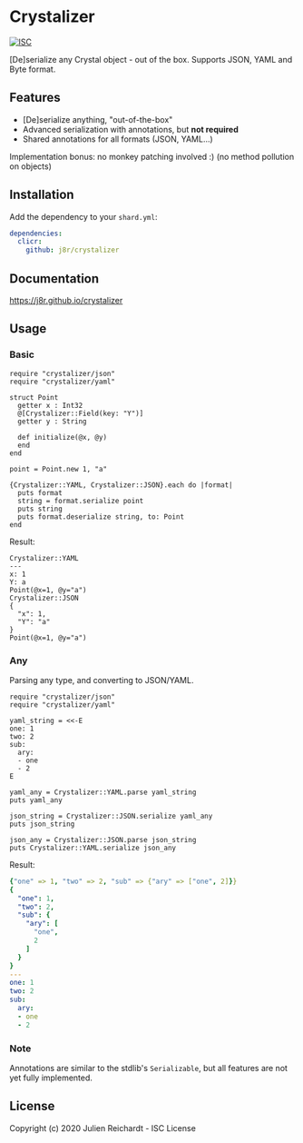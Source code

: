 # Crystalizer

[![ISC](https://img.shields.io/badge/License-ISC-blue.svg?style=flat-square)](https://en.wikipedia.org/wiki/ISC_license)

[De]serialize any Crystal object - out of the box. Supports JSON, YAML and Byte format.

## Features

- [De]serialize anything, "out-of-the-box"
- Advanced serialization with annotations, but **not required**
- Shared annotations for all formats (JSON, YAML...)

Implementation bonus: no monkey patching involved :) (no method pollution on objects)

## Installation

Add the dependency to your `shard.yml`:

```yaml
dependencies:
  clicr:
    github: j8r/crystalizer
```

## Documentation

https://j8r.github.io/crystalizer

## Usage

### Basic

```crystal
require "crystalizer/json"
require "crystalizer/yaml"

struct Point
  getter x : Int32
  @[Crystalizer::Field(key: "Y")]
  getter y : String

  def initialize(@x, @y)
  end
end

point = Point.new 1, "a"

{Crystalizer::YAML, Crystalizer::JSON}.each do |format|
  puts format
  string = format.serialize point
  puts string
  puts format.deserialize string, to: Point
end
```

Result:
```
Crystalizer::YAML
---
x: 1
Y: a
Point(@x=1, @y="a")
Crystalizer::JSON
{
  "x": 1,
  "Y": "a"
}
Point(@x=1, @y="a")
```

### Any

Parsing any type, and converting to JSON/YAML.

```cr
require "crystalizer/json"
require "crystalizer/yaml"

yaml_string = <<-E
one: 1
two: 2
sub:
  ary:
  - one
  - 2
E

yaml_any = Crystalizer::YAML.parse yaml_string
puts yaml_any

json_string = Crystalizer::JSON.serialize yaml_any
puts json_string

json_any = Crystalizer::JSON.parse json_string
puts Crystalizer::YAML.serialize json_any
```

Result:
```yaml
{"one" => 1, "two" => 2, "sub" => {"ary" => ["one", 2]}}
{
  "one": 1,
  "two": 2,
  "sub": {
    "ary": [
      "one",
      2
    ]
  }
}
---
one: 1
two: 2
sub:
  ary:
  - one
  - 2
```

### Note

Annotations are similar to the stdlib's `Serializable`, but all features are not yet fully implemented.

## License

Copyright (c) 2020 Julien Reichardt - ISC License
